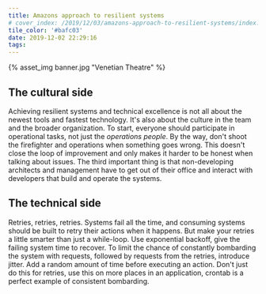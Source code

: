 ```yaml
---
title: Amazons approach to resilient systems
# cover_index: /2019/12/03/amazons-approach-to-resilient-systems/index.jpg
tile_color: '#bafc03'
date: 2019-12-02 22:29:16
tags:
---
```

{% asset_img banner.jpg "Venetian Theatre" %}

## The cultural side
<!-- - Everyone has operational tasks
- Dont shoot the firefighter. This doesnt close the loop of improvements and makes being honest harder.
- Management and 'architects' have to get out of the office and interact with the developing and operating people. -->
Achieving resilient systems and technical excellence is not all about the newest tools and fastest technology. It's also about the culture in the team and the broader organization. To start, everyone should participate in operational tasks, not just the *operations people*. By the way, don't shoot the firefighter and operations when something goes wrong. This doesn't close the loop of improvement and only makes it harder to be honest when talking about issues. The third important thing is that non-developing architects and management have to get out of their office and interact with developers that build and operate the systems.

## The technical side
<!-- - Retries
- Exponential backoff
- Introduce jitter. When everything does something at round timestamps, like midnight, the system is under high load at peaks and idles between peaks. Try to keep a steady load by introducing random delays before executing something. -->
Retries, retries, retries. Systems fail all the time, and consuming systems should be built to retry their actions when it happens. But make your retries a little smarter than just a while-loop. Use exponential backoff, give the failing system time to recover. To limit the chance of constantly bombarding the system with requests, followed by requests from the retries, introduce jitter. Add a random amount of time before executing an action. Don't just do this for retries, use this on more places in an application, crontab is a perfect example of consistent bombarding.

<!-- ## The loop of improvements -->
<!-- - It's about fixing failures before they occur. Keep the loop small. -->
